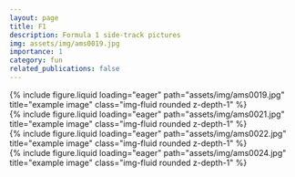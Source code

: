 ```yaml
---
layout: page
title: F1
description: Formula 1 side-track pictures
img: assets/img/ams0019.jpg
importance: 1
category: fun
related_publications: false
---
```


<div class="row">
    <div class="col-sm mt-2 mt-md-0">
        {% include figure.liquid loading="eager" path="assets/img/ams0019.jpg" title="example image" class="img-fluid rounded z-depth-1" %}
    </div>
    <div class="col-sm mt-2 mt-md-0">
        {% include figure.liquid loading="eager" path="assets/img/ams0021.jpg" title="example image" class="img-fluid rounded z-depth-1" %}
    </div>
</div>

<div class="row">
    <div class="col-sm mt-2 mt-md-0">
        {% include figure.liquid loading="eager" path="assets/img/ams0022.jpg" title="example image" class="img-fluid rounded z-depth-1" %}
    </div>
    <div class="col-sm mt-2 mt-md-0">
        {% include figure.liquid loading="eager" path="assets/img/ams0024.jpg" title="example image" class="img-fluid rounded z-depth-1" %}
    </div>
</div>

